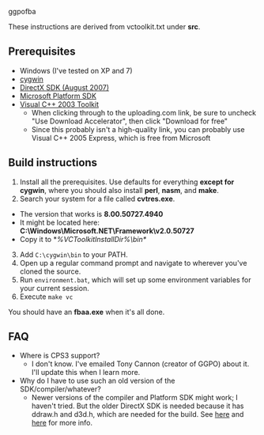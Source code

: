 ggpofba

These instructions are derived from vctoolkit.txt under **src**.

## Prerequisites
* Windows (I've tested on XP and 7)
* [cygwin](https://www.cygwin.com/)
* [DirectX SDK (August 2007)](http://www.microsoft.com/en-us/download/confirmation.aspx?id=13287)
* [Microsoft Platform SDK](http://www.microsoft.com/en-us/download/details.aspx?id=6510)
* [Visual C++ 2003 Toolkit](http://xona.com/2004/06/29.html)
  * When clicking through to the uploading.com link, be sure to uncheck "Use Download Accelerator", then click "Download for free"
  * Since this probably isn't a high-quality link, you can probably use Visual C++ 2005 Express, which is free from Microsoft

## Build instructions
1.  Install all the prerequisites.  Use defaults for everything **except for cygwin**, where you should also install **perl**, **nasm**, and **make**.
2.  Search your system for a file called **cvtres.exe**.
  * The version that works is **8.00.50727.4940**
  * It might be located here:  **C:\Windows\Microsoft.NET\Framework\v2.0.50727**
  * Copy it to **%VCToolkitInstallDir%\bin\**
3.  Add `C:\cygwin\bin` to your PATH.
4.  Open up a regular command prompt and navigate to wherever you've cloned the source.
5.  Run `environment.bat`, which will set up some environment variables for your current session.
6.  Execute `make vc`

You should have an **fbaa.exe** when it's all done.

## FAQ
* Where is CPS3 support?
  * I don't know.  I've emailed Tony Cannon (creator of GGPO) about it.  I'll update this when I learn more.
* Why do I have to use such an old version of the SDK/compiler/whatever?
  * Newer versions of the compiler and Platform SDK might work; I haven't tried.  But the older DirectX SDK is needed because it has ddraw.h and d3d.h, which are needed for the build.  See [here](http://blogs.msdn.com/b/chuckw/archive/2010/06/16/wither-directdraw.aspx) and [here](http://blogs.msdn.com/b/chuckw/archive/2012/08/22/directx-sdk-s-of-a-certain-age.aspx) for more info.